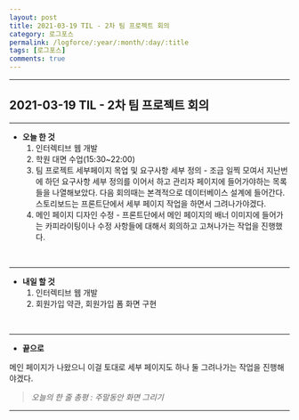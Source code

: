 ```yaml
---
layout: post
title: 2021-03-19 TIL - 2차 팀 프로젝트 회의
category: 로그포스
permalink: /logforce/:year/:month/:day/:title
tags: [로그포스]
comments: true
---
```


---

## 2021-03-19 TIL - 2차 팀 프로젝트 회의

---

- **오늘 한 것**
  1. 인터렉티브 웹 개발 
  2. 학원 대면 수업(15:30~22:00)
  3. 팀 프로젝트 세부페이지 목업 및 요구사항 세부 정의 - 조금 일찍 모여서 지난번에 하던 요구사항 세부 정의를 이어서 하고 관리자 페이지에 들어가야하는 목록들을 나열해보았다. 다음 회의때는 본격적으로 데이터베이스 설계에 들어간다. 스토리보드는 프론트단에서 세부 페이지 작업을 하면서 그려나가야겠다.
  4. 메인 페이지 디자인 수정 - 프론트단에서 메인 페이지의 배너 이미지에 들어가는 카피라이팅이나 수정 사항들에 대해서 회의하고 고쳐나가는 작업을 진행했다. 

<br>

---

- **내일 할 것**
  1. 인터렉티브 웹 개발
  4. 회원가입 약관, 회원가입 폼 화면 구현

<br>

---

- **끝으로**

메인 페이지가 나왔으니 이걸 토대로 세부 페이지도 하나 둘 그려나가는 작업을 진행해야겠다.

> _오늘의 한 줄 총평 : 주말동안 화면 그리기_

---

